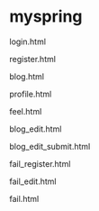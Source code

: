 # myspring

login.html

register.html

blog.html

profile.html

feel.html

blog_edit.html

blog_edit_submit.html

fail_register.html

fail_edit.html

fail.html
